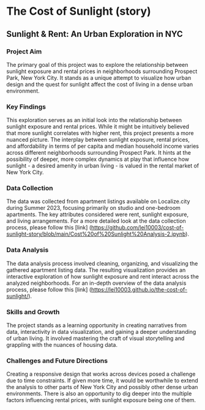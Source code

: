 # The Cost of Sunlight (story)


## Sunlight & Rent: An Urban Exploration in NYC

### Project Aim

The primary goal of this project was to explore the relationship between sunlight exposure and rental prices in neighborhoods surrounding Prospect Park, New York City. It stands as a unique attempt to visualize how urban design and the quest for sunlight affect the cost of living in a dense urban environment.

### Key Findings

This exploration serves as an initial look into the relationship between sunlight exposure and rental prices. While it might be intuitively believed that more sunlight correlates with higher rent, this project presents a more nuanced picture. The interplay between sunlight exposure, rental prices, and affordability in terms of per capita and median household income varies across different neighborhoods surrounding Prospect Park. It hints at the possibility of deeper, more complex dynamics at play that influence how sunlight - a desired amenity in urban living - is valued in the rental market of New York City.

### Data Collection

The data was collected from apartment listings available on Localize.city during Summer 2023, focusing primarily on studio and one-bedroom apartments. The key attributes considered were rent, sunlight exposure, and living arrangements. For a more detailed look at the data collection process, please follow this [link] (https://github.com/lei10003/cost-of-sunlight-story/blob/main/Cost%20of%20Sunlight%20Analysis-2.ipynb).

### Data Analysis

The data analysis process involved cleaning, organizing, and visualizing the gathered apartment listing data. The resulting visualization provides an interactive exploration of how sunlight exposure and rent interact across the analyzed neighborhoods. For an in-depth overview of the data analysis process, please follow this [link] (https://lei10003.github.io/the-cost-of-sunlight/).

### Skills and Growth

The project stands as a learning opportunity in creating narratives from data, interactivity in data visualization, and gaining a deeper understanding of urban living. It involved mastering the craft of visual storytelling and grappling with the nuances of housing data.

### Challenges and Future Directions

Creating a responsive design that works across devices posed a challenge due to time constraints. If given more time, it would be worthwhile to extend the analysis to other parts of New York City and possibly other dense urban environments. There is also an opportunity to dig deeper into the multiple factors influencing rental prices, with sunlight exposure being one of them.

